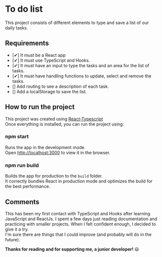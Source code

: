 # To do list

This project consists of different elements to type and save a list of our daily tasks.

## Requirements
- [✔] It must be a React app
- [✔] It must use TypeScript and Hooks.
- [✔] It must have an input to type the tasks and an area for the list of tasks.
- [✔] It must have handling functions to update, select and remove the tasks.
- [] Add routing to see a description of each task.
- [] Add a localStorage to save the list.

## How to run the project

This project was created using [React-Typescript](https://github.com/microsoft/TypeScript-React-Starter)
<br/>
Once everything is installed, you can run the project using:

### npm start
Runs the app in the development mode.<br />
Open [http://localhost:3000](http://localhost:3000) to view it in the browser.

### npm run build
Builds the app for production to the `build` folder.<br />
It correctly bundles React in production mode and optimizes the build for the best performance.

## Comments
This has been my first contact with TypeScript and Hooks after learning JavaScript and ReactJs. I spent a few days just reading documentation and practicing with smaller projects. When I felt confident enough, I decided to give it a try.<br/>
I'm sure there are things that I could improve (and probably will do in the future).

__Thanks for reading and for supporting me, a junior developer!__ :smiley:	